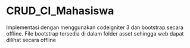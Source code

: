 # CRUD_CI_Mahasiswa
Implementasi dengan menggunakan codeigniter 3 dan bootstrap secara offline. File bootstrap tersedia di dalam folder asset sehingga web dapat dilihat secara offline
